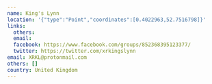 ```yaml
---
name: King's Lynn
location: '{"type":"Point","coordinates":[0.4022963,52.7516798]}'
links:
  others: 
  email: 
  facebook: https://www.facebook.com/groups/852368395123377/
  twitter: https://twitter.com/xrkingslynn
email: XRKL@protonmail.com
others: []
country: United Kingdom
---
```

